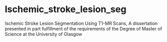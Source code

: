 # Ischemic_stroke_lesion_seg
Ischemic Stroke Lesion Segmentation Using T1-MR Scans, A dissertation presented in part fulfillment of the requirements of the Degree of Master of Science at the University of Glasgow
